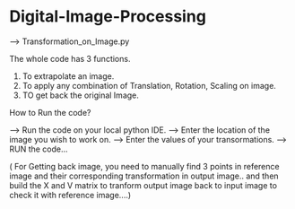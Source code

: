 # Digital-Image-Processing

--> Transformation_on_Image.py

The whole code has 3 functions.
  1. To extrapolate an image.
  2. To apply any combination of Translation, Rotation, Scaling on image.
  3. TO get back the original Image.


How to Run the code?

--> Run the code on your local python IDE.
--> Enter the location of the image you wish to work on.
--> Enter the values of your transormations.
--> RUN the code...

( For Getting back image, you need to manually find 3 points in reference image and their corresponding transformation in output image.. and then build the X and V matrix to tranform output image back to input image to check it with reference image....)
